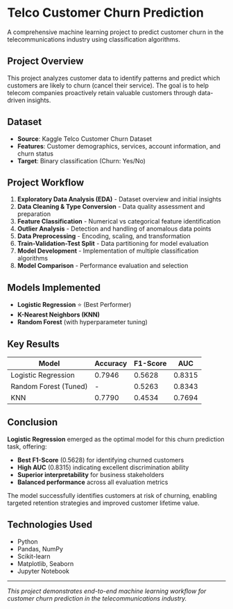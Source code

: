 # Telco Customer Churn Prediction

A comprehensive machine learning project to predict customer churn in the telecommunications industry using classification algorithms.

## Project Overview

This project analyzes customer data to identify patterns and predict which customers are likely to churn (cancel their service). The goal is to help telecom companies proactively retain valuable customers through data-driven insights.

## Dataset
- **Source**: Kaggle Telco Customer Churn Dataset
- **Features**: Customer demographics, services, account information, and churn status
- **Target**: Binary classification (Churn: Yes/No)

## Project Workflow

1. **Exploratory Data Analysis (EDA)** - Dataset overview and initial insights
2. **Data Cleaning & Type Conversion** - Data quality assessment and preparation
3. **Feature Classification** - Numerical vs categorical feature identification
4. **Outlier Analysis** - Detection and handling of anomalous data points
5. **Data Preprocessing** - Encoding, scaling, and transformation
6. **Train-Validation-Test Split** - Data partitioning for model evaluation
7. **Model Development** - Implementation of multiple classification algorithms
8. **Model Comparison** - Performance evaluation and selection

## Models Implemented

- **Logistic Regression** ⭐ (Best Performer)
- **K-Nearest Neighbors (KNN)**
- **Random Forest** (with hyperparameter tuning)

## Key Results

| Model | Accuracy | F1-Score | AUC |
|-------|----------|----------|-----|
| Logistic Regression | 0.7946 | 0.5628 | 0.8315 |
| Random Forest (Tuned) | - | 0.5263 | 0.8343 |
| KNN | 0.7790 | 0.4534 | 0.7694 |

## Conclusion

**Logistic Regression** emerged as the optimal model for this churn prediction task, offering:
- **Best F1-Score** (0.5628) for identifying churned customers
- **High AUC** (0.8315) indicating excellent discrimination ability
- **Superior interpretability** for business stakeholders
- **Balanced performance** across all evaluation metrics

The model successfully identifies customers at risk of churning, enabling targeted retention strategies and improved customer lifetime value.

## Technologies Used

- Python
- Pandas, NumPy
- Scikit-learn
- Matplotlib, Seaborn
- Jupyter Notebook

---
*This project demonstrates end-to-end machine learning workflow for customer churn prediction in the telecommunications industry.*
